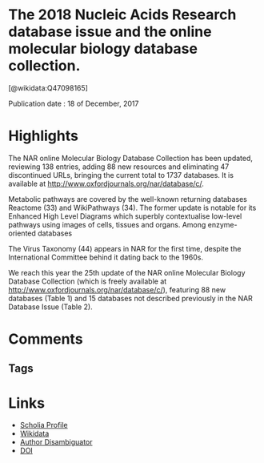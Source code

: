 
The 2018 Nucleic Acids Research database issue and the online molecular biology database collection.
====================================================================================================
  
  [@wikidata:Q47098165]  
  
Publication date : 18 of December, 2017  

# Highlights
The NAR online Molecular Biology Database Collection has been updated, reviewing 138 entries, adding 88 new resources and eliminating 47 discontinued URLs, bringing the current total to 1737 databases. It is available at http://www.oxfordjournals.org/nar/database/c/.

Metabolic pathways are covered by the well-known returning databases Reactome (33) and WikiPathways (34). The former update is notable for its Enhanced High Level Diagrams which superbly contextualise low-level pathways using images of cells, tissues and organs. Among enzyme-oriented databases

The Virus Taxonomy (44) appears in NAR for the first time, despite the International Committee behind it dating back to the 1960s.

We reach this year the 25th update of the NAR online Molecular Biology Database Collection (which is freely available at http://www.oxfordjournals.org/nar/database/c/), featuring 88 new databases (Table 1) and 15 databases not described previously in the NAR Database Issue (Table 2).
# Comments

## Tags

# Links
  
 * [Scholia Profile](https://scholia.toolforge.org/work/Q47098165)  
 * [Wikidata](https://www.wikidata.org/wiki/Q47098165)  
 * [Author Disambiguator](https://author-disambiguator.toolforge.org/work_item_oauth.php?id=Q47098165&batch_id=&match=1&author_list_id=&doit=Get+author+links+for+work)  
 * [DOI](https://doi.org/10.1093/NAR/GKX1235)  
